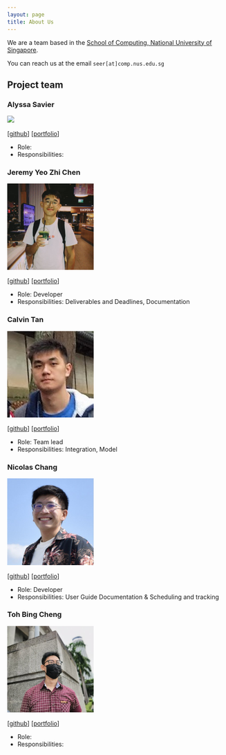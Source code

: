 ```yaml
---
layout: page
title: About Us
---
```


We are a team based in the [School of Computing, National University of Singapore](http://www.comp.nus.edu.sg).

You can reach us at the email `seer[at]comp.nus.edu.sg`

## Project team

### Alyssa Savier

<img src="images/alyssa-savier.png" width="200px">

[[github](https://github.com/alyssa-savier)]
[[portfolio](team/alyssa-savier.md)]

* Role:
* Responsibilities:

### Jeremy Yeo Zhi Chen

<img src="images/rgbpokka.png" width="200px">

[[github](https://github.com/rgbpokka)]
[[portfolio](team/rgbpokka.md)]

* Role: Developer
* Responsibilities: Deliverables and Deadlines, Documentation

### Calvin Tan

<img src="images/calvintanwj.png" width="200px">

[[github](https://github.com/calvintanwj)]
[[portfolio](team/calvintanwj.md)]

* Role: Team lead
* Responsibilities: Integration, Model 

### Nicolas Chang

<img src="images/nicolascwy.png" width="200px">

[[github](https://github.com/NicolasCwy)]
[[portfolio](team/nicolascwy.md)]

* Role: Developer
* Responsibilities: User Guide Documentation & Scheduling and tracking

### Toh Bing Cheng

<img src="images/bingcheng45.png" width="200px">

[[github](http://github.com/bingcheng45)]
[[portfolio](team/bingcheng45.md)]

* Role:
* Responsibilities:


